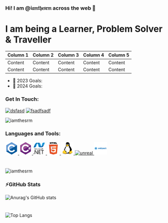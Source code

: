 ### Hi! I am @𝔦𝔞𝔪𝔱𝔥𝔢𝔰𝔯𝔪 across the web 👋
### <h1>I am being a Learner, Problem Solver & Traveller</h1>

| Column 1 |      Column 2 |      Column 3 |      Column 4 |      Column 5 |
|----------|----------|----------|----------|----------|
| Content  | Content  | Content  | Content  | Content  |
| Content  | Content  | Content  | Content  | Content  |


- 🥅 2023 Goals: 
- 🥅 2024 Goals:


### Get In Touch:
<p align="left">
<a href="https://linkedin.com/in/iamthesrm" target="blank"><img align="center" src="https://raw.githubusercontent.com/rahuldkjain/github-profile-readme-generator/master/src/images/icons/Social/linked-in-alt.svg" alt="dsfasd" height="30" width="40" /></a>
<a href="https://fb.com/iamthesrm" target="blank"><img align="center" src="https://raw.githubusercontent.com/rahuldkjain/github-profile-readme-generator/master/src/images/icons/Social/facebook.svg" alt="fsadfsadf" height="30" width="40" /></a>
</p>

<p align="left"> <img src="https://komarev.com/ghpvc/?username=iamthesrm&label=Profile%20views&color=0e75b6&style=flat" alt="iamthesrm" /> </p>


### Languages and Tools:
<p align="left"> <a href="https://www.cprogramming.com/" target="_blank" rel="noreferrer"> <img src="https://raw.githubusercontent.com/devicons/devicon/master/icons/c/c-original.svg" alt="c" width="40" height="40"/> </a> 
<a href="https://www.w3schools.com/cs/" target="_blank" rel="noreferrer"> <img src="https://raw.githubusercontent.com/devicons/devicon/master/icons/csharp/csharp-original.svg" alt="csharp" width="40" height="40"/> </a> 
<a href="https://dotnet.microsoft.com/" target="_blank" rel="noreferrer"> <img src="https://raw.githubusercontent.com/devicons/devicon/master/icons/dot-net/dot-net-original-wordmark.svg" alt="dotnet" width="40" height="40"/> </a>
<a href="https://www.w3.org/html/" target="_blank" rel="noreferrer"> <img src="https://raw.githubusercontent.com/devicons/devicon/master/icons/html5/html5-original-wordmark.svg" alt="html5" width="40" height="40"/> </a>
<a href="https://www.linux.org/" target="_blank" rel="noreferrer"> <img src="https://raw.githubusercontent.com/devicons/devicon/master/icons/linux/linux-original.svg" alt="linux" width="40" height="40"/> </a> 
<a href="https://unrealengine.com/" target="_blank" rel="noreferrer"> <img src="https://raw.githubusercontent.com/kenangundogan/fontisto/036b7eca71aab1bef8e6a0518f7329f13ed62f6b/icons/svg/brand/unreal-engine.svg" alt="unreal" width="40" height="40"/> </a> 
<a href="https://webpack.js.org" target="_blank" rel="noreferrer"> <img src="https://raw.githubusercontent.com/devicons/devicon/d00d0969292a6569d45b06d3f350f463a0107b0d/icons/webpack/webpack-original-wordmark.svg" alt="webpack" width="40" height="40"/> </a> 
</p>

<h1></h1>
<p><img align="center" src="https://github-readme-streak-stats.herokuapp.com/?user=iamthesrm&" alt="iamthesrm" /></p>

### ⚡GitHub Stats
![Anurag's GitHub stats](https://github-readme-stats.vercel.app/api?username=iamthesrm&show_icons=true&theme=nightowl)

<h1></h1>

![Top Langs](https://github-readme-stats.vercel.app/api/top-langs/?username=iamthesrm&size_weight=0.5&count_weight=0.5)

<!--
**iamthesrm/iamthesrm** is a ✨ _special_ ✨ repository because its `README.md` (this file) appears on your GitHub profile.

Here are some ideas to get you started:

- 🔭 I’m currently working on ...
- 🌱 I’m currently learning ...
- 👯 I’m looking to collaborate on ...
- 🤔 I’m looking for help with ...
- 💬 Ask me about ...
- 📫 How to reach me: ...
- 😄 Pronouns: ...
- ⚡ Fun fact: ...
-->
